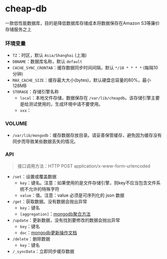 # cheap-db
一款低性能数据库，目的是降低数据库存储成本将数据保存在Amazon S3等廉价存储服务之上

### 环境变量
* `TZ`：时区，默认 `Asia/Shanghai` (上海)
* `DBNAME`：数据库名称，默认 `default`
* `CACHE_SYNC_CRONTAB`：缓存数据同步时间间隔，默认 `*/10 * * * *` (每隔10分钟)
* `MAX_CACHE_SIZE`：缓存最大大小(bytes)，默认硬盘总容量的80%，最小128MB
* `STORAGE`：存储引擎名称
    * `local`：本地文件存储，数据保存在 `/var/lib/cheapdb`。该存储引擎主要是给测试使用的，生成环境中请不要使用。
    * `xxx`：

### VOLUME
* `/var/lib/mongodb`：缓存数据存放目录。请妥善保管缓存，避免因为缓存没有同步而导致某些数据丢失的情况。

### API
> 接口调用方法：HTTP POST application/x-www-form-urlencoded

* `/set`：设置或覆盖数据
    * `key`：键名。注意：如果使用的是文件存储引擎，则key不应当包含文件系统不允许的特殊字符
    * `value`：值。注意：value 必须是可序列化的 json 数据
* `/get`：获取数据。没有数据会抛出异常
    * `key`：键名
    * `[aggregation]`：[mongodb聚合方法](https://docs.mongodb.com/manual/reference/aggregation/)
* `/update`：更新数据，没有找到要修改的数据会抛出异常
    * `key`：键名
    * `doc`：[mongodb更新操作文档](https://docs.mongodb.com/manual/reference/operator/update/)
* `/delete`：删除数据
    * `key`：键名
* `/_syncData`：立即同步缓存数据
